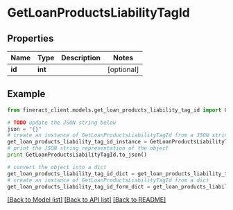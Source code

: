 # GetLoanProductsLiabilityTagId


## Properties

Name | Type | Description | Notes
------------ | ------------- | ------------- | -------------
**id** | **int** |  | [optional] 

## Example

```python
from fineract_client.models.get_loan_products_liability_tag_id import GetLoanProductsLiabilityTagId

# TODO update the JSON string below
json = "{}"
# create an instance of GetLoanProductsLiabilityTagId from a JSON string
get_loan_products_liability_tag_id_instance = GetLoanProductsLiabilityTagId.from_json(json)
# print the JSON string representation of the object
print GetLoanProductsLiabilityTagId.to_json()

# convert the object into a dict
get_loan_products_liability_tag_id_dict = get_loan_products_liability_tag_id_instance.to_dict()
# create an instance of GetLoanProductsLiabilityTagId from a dict
get_loan_products_liability_tag_id_form_dict = get_loan_products_liability_tag_id.from_dict(get_loan_products_liability_tag_id_dict)
```
[[Back to Model list]](../README.md#documentation-for-models) [[Back to API list]](../README.md#documentation-for-api-endpoints) [[Back to README]](../README.md)


